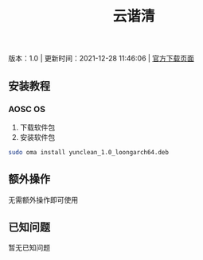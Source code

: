 ﻿---
id: 175
title: 云谐清
toc: true
weight: 175
---

版本：1.0 | 更新时间：2021-12-28 11:46:06 | [官方下载页面](http://app.loongapps.cn/#/detail/175)

## 安装教程 

### AOSC OS 

1. 下载软件包
2. 安装软件包

```bash
sudo oma install yunclean_1.0_loongarch64.deb
```

## 额外操作

无需额外操作即可使用

## 已知问题

暂无已知问题


